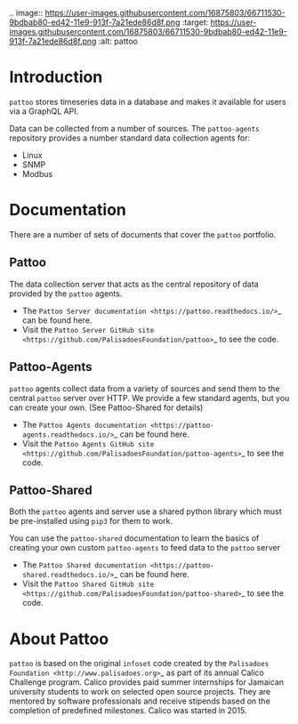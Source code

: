 

.. image:: https://user-images.githubusercontent.com/16875803/66711530-9bdbab80-ed42-11e9-913f-7a21ede86d8f.png
   :target: https://user-images.githubusercontent.com/16875803/66711530-9bdbab80-ed42-11e9-913f-7a21ede86d8f.png
   :alt: pattoo


Introduction
============

``pattoo`` stores timeseries data in a database and makes it available for users via a GraphQL API.

Data can be collected from a number of sources. The ``pattoo-agents`` repository provides a number standard data collection agents for:

* Linux
* SNMP
* Modbus

Documentation
=============

There are a number of sets of documents that cover the ``pattoo`` portfolio.

Pattoo
------
The data collection server that acts as the central repository of data provided by the ``pattoo`` agents.

* The `Pattoo Server documentation <https://pattoo.readthedocs.io/>`_ can be found here.
* Visit the `Pattoo Server GitHub site <https://github.com/PalisadoesFoundation/pattoo>`_ to see the code.

Pattoo-Agents
-------------
``pattoo`` agents collect data from a variety of sources and send them to the central ``pattoo`` server over HTTP. We provide a few standard agents, but you can create your own. (See Pattoo-Shared for details)

* The `Pattoo Agents documentation <https://pattoo-agents.readthedocs.io/>`_ can be found here.
* Visit the `Pattoo Agents GitHub site <https://github.com/PalisadoesFoundation/pattoo-agents>`_ to see the code.

Pattoo-Shared
-------------
Both the ``pattoo`` agents and server use a shared python library which must be pre-installed using ``pip3`` for them to work.

You can use the ``pattoo-shared`` documentation to learn the basics of creating your own custom ``pattoo-agents`` to feed data to the ``pattoo`` server

* The `Pattoo Shared documentation <https://pattoo-shared.readthedocs.io/>`_ can be found here.
* Visit the `Pattoo Shared GitHub site <https://github.com/PalisadoesFoundation/pattoo-shared>`_ to see the code.

About Pattoo
============

``pattoo`` is based on the original ``infoset`` code created by the `Palisadoes Foundation <http://www.palisadoes.org>`_ as part of its annual Calico Challenge program. Calico provides paid summer internships for  Jamaican university students to work on selected open source projects. They are mentored by software professionals and receive stipends based on the completion of predefined milestones. Calico was started in 2015.
